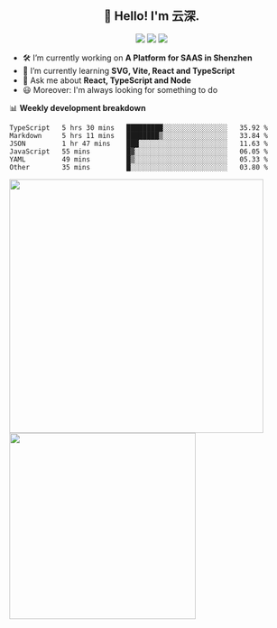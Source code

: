 <h2 align="center">👋 Hello! I'm 云深.</h2>

<div align="center"><a href="https://github.com/yunsii/yunsii"><img src="https://komarev.com/ghpvc/?username=yunsii&color=08979c" /></a> <a href="https://stackoverflow.com/users/8335317"><img src="https://img.shields.io/badge/Stack_Overflow-FE7A16?logo=stack-overflow&logoColor=white" /></a> <a href="https://juejin.cn/user/2752832849055864"><img src="https://img.shields.io/badge/@-%E6%8E%98%E9%87%91-3e80f7.svg" /></a></div>

- 🛠 I’m currently working on **A Platform for SAAS in Shenzhen**
- 🚀 I’m currently learning **SVG, Vite, React and TypeScript**
- 💬 Ask me about **React, TypeScript and Node**
- 😃 Moreover: I'm always looking for something to do

📊 **Weekly development breakdown**

<!--START_SECTION:waka-->

```text
TypeScript   5 hrs 30 mins   █████████░░░░░░░░░░░░░░░░   35.92 %
Markdown     5 hrs 11 mins   ████████▒░░░░░░░░░░░░░░░░   33.84 %
JSON         1 hr 47 mins    ███░░░░░░░░░░░░░░░░░░░░░░   11.63 %
JavaScript   55 mins         █▓░░░░░░░░░░░░░░░░░░░░░░░   06.05 %
YAML         49 mins         █▒░░░░░░░░░░░░░░░░░░░░░░░   05.33 %
Other        35 mins         █░░░░░░░░░░░░░░░░░░░░░░░░   03.80 %
```

<!--END_SECTION:waka-->

<p>
<img align="left" width="450" src="https://github-readme-stats.vercel.app/api?username=yunsii&custom_title=Yuns's Github Stats&theme=graywhite&hide_border=true&disable_animations=true"/> <img align="left" width="330" src="https://github-readme-stats.vercel.app/api/top-langs/?username=yunsii&layout=compact&theme=graywhite&hide_border=true"/>
</p>
